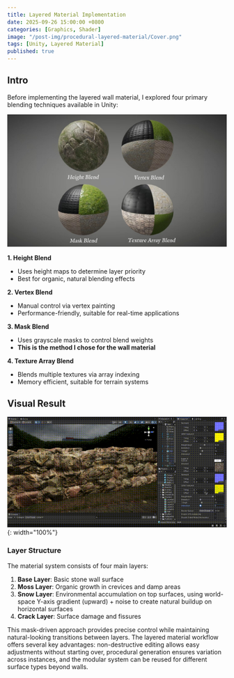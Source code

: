 ```yaml
---
title: Layered Material Implementation
date: 2025-09-26 15:00:00 +0800
categories: [Graphics, Shader]
image: "/post-img/procedural-layered-material/Cover.png"
tags: [Unity, Layered Material]
published: true
---
```


## Intro

Before implementing the layered wall material, I explored four primary blending techniques available in Unity:

![Four Blend Methods](/post-img/procedural-layered-material/Blend.png)

**1. Height Blend**
- Uses height maps to determine layer priority
- Best for organic, natural blending effects

**2. Vertex Blend**
- Manual control via vertex painting
- Performance-friendly, suitable for real-time applications

**3. Mask Blend**
- Uses grayscale masks to control blend weights
- **This is the method I chose for the wall material**

**4. Texture Array Blend**
- Blends multiple textures via array indexing
- Memory efficient, suitable for terrain systems

## Visual Result
![Wall](/post-img/procedural-layered-material/layered-material.gif){: width="100%"} <br />

### Layer Structure

The material system consists of four main layers:

1. **Base Layer**: Basic stone wall surface
2. **Moss Layer**: Organic growth in crevices and damp areas
3. **Snow Layer**: Environmental accumulation on top surfaces, using world-space Y-axis gradient (upward) + noise to create natural buildup on horizontal surfaces
4. **Crack Layer**: Surface damage and fissures

This mask-driven approach provides precise control while maintaining natural-looking transitions between layers. The layered material workflow offers several key advantages: non-destructive editing allows easy adjustments without starting over, procedural generation ensures variation across instances, and the modular system can be reused for different surface types beyond walls.


